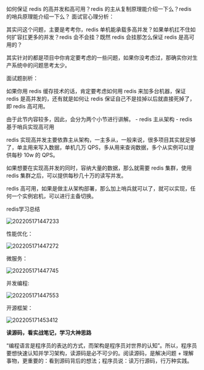 如何保证 redis 的高并发和高可用？redis 的主从复制原理能介绍一下么？redis 的哨兵原理能介绍一下么？
面试官心理分析：

其实问这个问题，主要是考考你，redis 单机能承载多高并发？如果单机扛不住如何扩容扛更多的并发？redis 会不会挂？既然 redis 会挂那怎么保证 redis 是高可用的？

其实针对的都是项目中你肯定要考虑的一些问题，如果你没考虑过，那确实你对生产系统中的问题思考太少。

面试题剖析：

如果你用 redis 缓存技术的话，肯定要考虑如何用 redis 来加多台机器，保证 redis 是高并发的，还有就是如何让 redis 保证自己不是挂掉以后就直接死掉了，即 redis 高可用。

由于此节内容较多，因此，会分为两个小节进行讲解。 - redis 主从架构 - redis 基于哨兵实现高可用

redis 实现高并发主要依靠主从架构，一主多从，一般来说，很多项目其实就足够了，单主用来写入数据，单机几万 QPS，多从用来查询数据，多个从实例可以提供每秒 10w 的 QPS。

如果想要在实现高并发的同时，容纳大量的数据，那么就需要 redis 集群，使用 redis 集群之后，可以提供每秒几十万的读写并发。

redis 高可用，如果是做主从架构部署，那么加上哨兵就可以了，就可以实现，任何一个实例宕机，可以进行主备切换。

redis学习总结

![202205171447233](https://mapstore-1307680469.cos.ap-chongqing.myqcloud.com/img/202206071130704.png)

性能优化：

![202205171447272](https://mapstore-1307680469.cos.ap-chongqing.myqcloud.com/img/202206071130882.png)

微服务：

![202205171447745](https://mapstore-1307680469.cos.ap-chongqing.myqcloud.com/img/202206071131145.png)

并发编程:

![202205171447553](https://mapstore-1307680469.cos.ap-chongqing.myqcloud.com/img/202206071131882.png)

开源框架：

![202205171453412](https://mapstore-1307680469.cos.ap-chongqing.myqcloud.com/img/202206071131337.png)

**读源码，看实战笔记，学习大神思路**

“编程语言是程序员的表达的方式，而架构是程序员对世界的认知”。所以，程序员要想快速认知并学习架构，读源码是必不可少的。阅读源码，是解决问题 + 理解事物，更重要的：看到源码背后的想法；程序员说：读万行源码，行万种实践。

